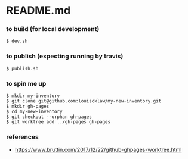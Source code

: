 # README.md

### to build (for local development)
```
$ dev.sh
```

### to publish (expecting running by travis)
```
$ publish.sh
```

### to spin me up
```
$ mkdir my-inventory
$ git clone git@github.com:louiscklaw/my-new-inventory.git
$ mkdir gh-pages
$ cd my-new-inventory
$ git checkout --orphan gh-pages
$ git worktree add ../gh-pages gh-pages
```

### references
- https://www.bruttin.com/2017/12/22/github-ghpages-worktree.html
